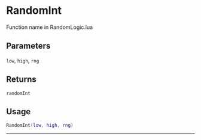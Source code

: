 # RandomInt
Function name in RandomLogic.lua
## Parameters
`low`, `high`, `rng`
## Returns
`randomInt`
## Usage
```lua
RandomInt(low, high, rng)
```
---
